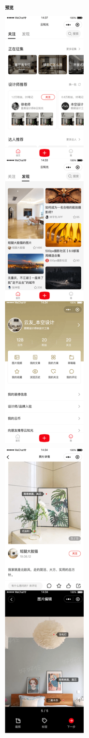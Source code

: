 #### 预览

<img src="./preview/001.png" width="260" alt="001" /> <img src="./preview/002.png" width="260" alt="002" /> <img src="./preview/003.png" width="260" alt="003" />

<img src="./preview/004.png" width="260" alt="004" /> <img src="./preview/005.png" width="260" alt="005" />
